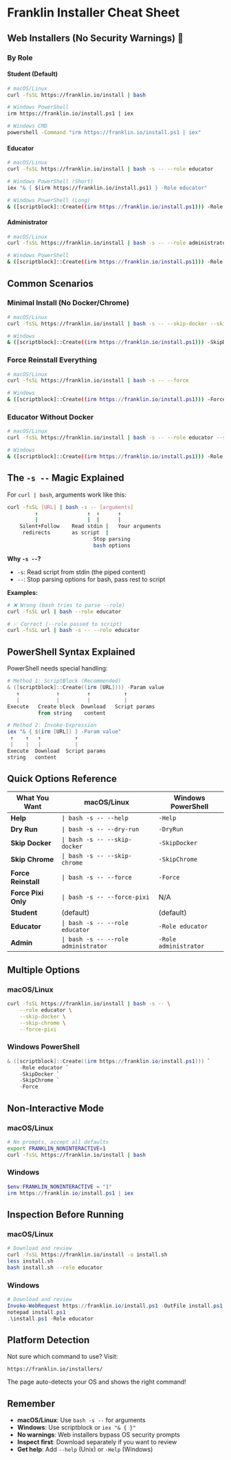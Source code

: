 # Franklin Installer Cheat Sheet

## Web Installers (No Security Warnings) 🚀

### By Role

#### Student (Default)
```bash
# macOS/Linux
curl -fsSL https://franklin.io/install | bash

# Windows PowerShell
irm https://franklin.io/install.ps1 | iex

# Windows CMD
powershell -Command "irm https://franklin.io/install.ps1 | iex"
```

#### Educator
```bash
# macOS/Linux
curl -fsSL https://franklin.io/install | bash -s -- --role educator

# Windows PowerShell (Short)
iex "& { $(irm https://franklin.io/install.ps1) } -Role educator"

# Windows PowerShell (Long)
& ([scriptblock]::Create((irm https://franklin.io/install.ps1))) -Role educator
```

#### Administrator
```bash
# macOS/Linux
curl -fsSL https://franklin.io/install | bash -s -- --role administrator

# Windows PowerShell
& ([scriptblock]::Create((irm https://franklin.io/install.ps1))) -Role administrator
```

## Common Scenarios

### Minimal Install (No Docker/Chrome)
```bash
# macOS/Linux
curl -fsSL https://franklin.io/install | bash -s -- --skip-docker --skip-chrome

# Windows
& ([scriptblock]::Create((irm https://franklin.io/install.ps1))) -SkipDocker -SkipChrome
```

### Force Reinstall Everything
```bash
# macOS/Linux
curl -fsSL https://franklin.io/install | bash -s -- --force

# Windows
& ([scriptblock]::Create((irm https://franklin.io/install.ps1))) -Force
```

### Educator Without Docker
```bash
# macOS/Linux
curl -fsSL https://franklin.io/install | bash -s -- --role educator --skip-docker

# Windows
& ([scriptblock]::Create((irm https://franklin.io/install.ps1))) -Role educator -SkipDocker
```

## The `-s --` Magic Explained

For `curl | bash`, arguments work like this:

```bash
curl -fsSL [URL] | bash -s -- [arguments]
         ↑                ↑  ↑      ↑
         |                |  |      |
    Silent+Follow    Read stdin |   Your arguments
     redirects       as script  |
                            Stop parsing
                            bash options
```

**Why `-s --`?**
- `-s`: Read script from stdin (the piped content)
- `--`: Stop parsing options for bash, pass rest to script

**Examples:**
```bash
# ❌ Wrong (bash tries to parse --role)
curl -fsSL url | bash --role educator

# ✅ Correct (--role passed to script)
curl -fsSL url | bash -s -- --role educator
```

## PowerShell Syntax Explained

PowerShell needs special handling:

```powershell
# Method 1: ScriptBlock (Recommended)
& ([scriptblock]::Create((irm [URL]))) -Param value
   ↑            ↑         ↑           ↑
   |            |         |           |
Execute   Create block  Download   Script params
          from string    content

# Method 2: Invoke-Expression
iex "& { $(irm [URL]) } -Param value"
 ↑    ↑   ↑           ↑
 |    |   |           |
Execute  Download  Script params
string   content
```

## Quick Options Reference

| What You Want | macOS/Linux | Windows PowerShell |
|--------------|-------------|-------------------|
| **Help** | `\| bash -s -- --help` | `-Help` |
| **Dry Run** | `\| bash -s -- --dry-run` | `-DryRun` |
| **Skip Docker** | `\| bash -s -- --skip-docker` | `-SkipDocker` |
| **Skip Chrome** | `\| bash -s -- --skip-chrome` | `-SkipChrome` |
| **Force Reinstall** | `\| bash -s -- --force` | `-Force` |
| **Force Pixi Only** | `\| bash -s -- --force-pixi` | N/A |
| **Student** | (default) | (default) |
| **Educator** | `\| bash -s -- --role educator` | `-Role educator` |
| **Admin** | `\| bash -s -- --role administrator` | `-Role administrator` |

## Multiple Options

### macOS/Linux
```bash
curl -fsSL https://franklin.io/install | bash -s -- \
    --role educator \
    --skip-docker \
    --skip-chrome \
    --force-pixi
```

### Windows PowerShell
```powershell
& ([scriptblock]::Create((irm https://franklin.io/install.ps1))) `
    -Role educator `
    -SkipDocker `
    -SkipChrome `
    -Force
```

## Non-Interactive Mode

### macOS/Linux
```bash
# No prompts, accept all defaults
export FRANKLIN_NONINTERACTIVE=1
curl -fsSL https://franklin.io/install | bash
```

### Windows
```powershell
$env:FRANKLIN_NONINTERACTIVE = "1"
irm https://franklin.io/install.ps1 | iex
```

## Inspection Before Running

### macOS/Linux
```bash
# Download and review
curl -fsSL https://franklin.io/install -o install.sh
less install.sh
bash install.sh --role educator
```

### Windows
```powershell
# Download and review
Invoke-WebRequest https://franklin.io/install.ps1 -OutFile install.ps1
notepad install.ps1
.\install.ps1 -Role educator
```

## Platform Detection

Not sure which command to use? Visit:
```
https://franklin.io/installers/
```
The page auto-detects your OS and shows the right command!

## Remember

- **macOS/Linux**: Use `bash -s --` for arguments
- **Windows**: Use scriptblock or `iex "& { }"`
- **No warnings**: Web installers bypass OS security prompts
- **Inspect first**: Download separately if you want to review
- **Get help**: Add `--help` (Unix) or `-Help` (Windows)